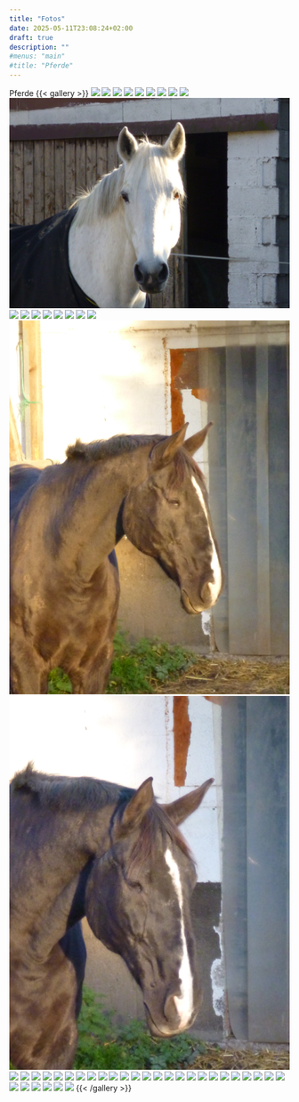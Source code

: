 ```yaml
---
title: "Fotos"
date: 2025-05-11T23:08:24+02:00
draft: true
description: ""
#menus: "main"
#title: "Pferde"
---
```

Pferde
{{< gallery >}}
  <img src="pferde/001.jpg" class="grid-w33" />
  <img src="pferde/002.jpg" class="grid-w33" />
  <img src="pferde/003.jpg" class="grid-w33" />
  <img src="pferde/004.jpg" class="grid-w33" />
  <img src="pferde/005.jpg" class="grid-w33" />
  <img src="pferde/006.jpg" class="grid-w33" />
  <img src="pferde/007.jpg" class="grid-w33" />
  <img src="pferde/008.jpg" class="grid-w33" />
  <img src="pferde/009.jpg" class="grid-w33" />
  <img src="pferde/010.jpg" class="grid-w33" />
  <img src="pferde/011.jpg" class="grid-w33" />
  <img src="pferde/012.jpg" class="grid-w33" />
  <img src="pferde/013.jpg" class="grid-w33" />
  <img src="pferde/014.jpg" class="grid-w33" />
  <img src="pferde/015.jpg" class="grid-w33" />
  <img src="pferde/016.jpg" class="grid-w33" />
  <img src="pferde/017.jpg" class="grid-w33" />
  <img src="pferde/018.jpg" class="grid-w33" />
  <img src="pferde/019.jpg" class="grid-w33" />
  <img src="pferde/020.jpg" class="grid-w33" />
  <img src="pferde/021.jpg" class="grid-w33" />
  <img src="pferde/022.jpg" class="grid-w33" />
  <img src="pferde/023.jpg" class="grid-w33" />
  <img src="pferde/024.jpg" class="grid-w33" />
  <img src="pferde/025.jpg" class="grid-w33" />
  <img src="pferde/026.jpg" class="grid-w33" />
  <img src="pferde/027.jpg" class="grid-w33" />
  <img src="pferde/028.jpg" class="grid-w33" />
  <img src="pferde/029.jpg" class="grid-w33" />
  <img src="pferde/030.jpg" class="grid-w33" />
  <img src="pferde/031.jpg" class="grid-w33" />
  <img src="pferde/032.jpg" class="grid-w33" />
  <img src="pferde/033.jpg" class="grid-w33" />
  <img src="pferde/034.jpg" class="grid-w33" />
  <img src="pferde/035.jpg" class="grid-w33" />
  <img src="pferde/036.jpg" class="grid-w33" />
  <img src="pferde/037.jpg" class="grid-w33" />
  <img src="pferde/038.jpg" class="grid-w33" />
  <img src="pferde/039.jpg" class="grid-w33" />
  <img src="pferde/040.jpg" class="grid-w33" />
  <img src="pferde/041.jpg" class="grid-w33" />
  <img src="pferde/042.jpg" class="grid-w33" />
  <img src="pferde/043.jpg" class="grid-w33" />
  <img src="pferde/044.jpg" class="grid-w33" />
  <img src="pferde/045.jpg" class="grid-w33" />
  <img src="pferde/046.jpg" class="grid-w33" />
  <img src="pferde/047.jpg" class="grid-w33" />
  <img src="pferde/048.jpg" class="grid-w33" />
  <img src="pferde/049.jpg" class="grid-w33" />
  <img src="pferde/050.jpg" class="grid-w33" />
  <img src="pferde/051.jpg" class="grid-w33" />
{{< /gallery >}}
